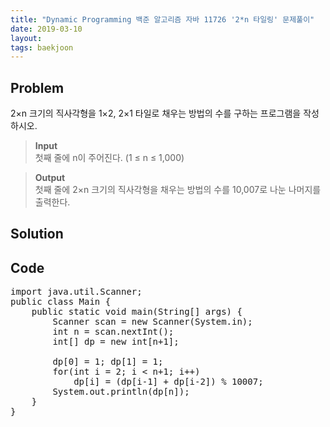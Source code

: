 ```yaml
---
title: "Dynamic Programming 백준 알고리즘 자바 11726 '2*n 타일링' 문제풀이"
date: 2019-03-10
layout:
tags: baekjoon
---
```


## Problem
2×n 크기의 직사각형을 1×2, 2×1 타일로 채우는 방법의 수를 구하는 프로그램을 작성하시오.

> <b>Input</b><br>
첫째 줄에 n이 주어진다. (1 ≤ n ≤ 1,000)

> <b>Output</b><br>
첫째 줄에 2×n 크기의 직사각형을 채우는 방법의 수를 10,007로 나눈 나머지를 출력한다.

## Solution


## Code
<pre>
import java.util.Scanner;
public class Main {
	public static void main(String[] args) {
		Scanner scan = new Scanner(System.in);
		int n = scan.nextInt();
		int[] dp = new int[n+1];
		
		dp[0] = 1; dp[1] = 1; 
		for(int i = 2; i < n+1; i++)
			dp[i] = (dp[i-1] + dp[i-2]) % 10007;
		System.out.println(dp[n]);
	}
}

